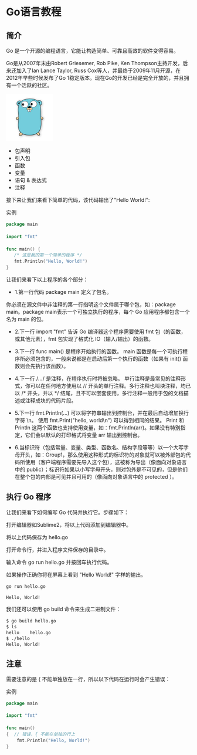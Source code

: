 # Go语言教程

## 简介



Go 是一个开源的编程语言，它能让构造简单、可靠且高效的软件变得容易。

Go是从2007年末由Robert Griesemer, Rob Pike, Ken Thompson主持开发，后来还加入了Ian Lance Taylor, Russ Cox等人，并最终于2009年11月开源，在2012年早些时候发布了Go 1稳定版本。现在Go的开发已经是完全开放的，并且拥有一个活跃的社区。


![img](static/img/go.png)

* 包声明
* 引入包
* 函数
* 变量
* 语句 & 表达式
* 注释

接下来让我们来看下简单的代码，该代码输出了"Hello World!":

实例

```go
package main

import "fmt"

func main() {
   /* 这是我的第一个简单的程序 */
   fmt.Println("Hello, World!")
}
```

让我们来看下以上程序的各个部分：

* 1.第一行代码 package main 定义了包名。

你必须在源文件中非注释的第一行指明这个文件属于哪个包，如：package main。package main表示一个可独立执行的程序，每个 Go 应用程序都包含一个名为 main 的包。

* 2.下一行 import "fmt" 告诉 Go 编译器这个程序需要使用 fmt 包（的函数，或其他元素），fmt 包实现了格式化 IO（输入/输出）的函数。

* 3.下一行 func main() 是程序开始执行的函数。
main 函数是每一个可执行程序所必须包含的，一般来说都是在启动后第一个执行的函数（如果有 init() 函数则会先执行该函数）。

* 4.下一行 /*...*/ 是注释，在程序执行时将被忽略。
单行注释是最常见的注释形式，你可以在任何地方使用以 // 开头的单行注释。多行注释也叫块注释，均已以 /* 开头，并以 */ 结尾，且不可以嵌套使用，多行注释一般用于包的文档描述或注释成块的代码片段。

* 5.下一行 fmt.Println(...) 可以将字符串输出到控制台，并在最后自动增加换行字符 \n。
使用 fmt.Print("hello, world\n") 可以得到相同的结果。
Print 和 Println 这两个函数也支持使用变量，如：fmt.Println(arr)。如果没有特别指定，它们会以默认的打印格式将变量 arr 输出到控制台。

* 6.当标识符（包括常量、变量、类型、函数名、结构字段等等）以一个大写字母开头，如：Group1，那么使用这种形式的标识符的对象就可以被外部包的代码所使用（客户端程序需要先导入这个包），这被称为导出（像面向对象语言中的 public）；标识符如果以小写字母开头，则对包外是不可见的，但是他们在整个包的内部是可见并且可用的（像面向对象语言中的 protected ）。

## 执行 Go 程序
让我们来看下如何编写 Go 代码并执行它。步骤如下：

打开编辑器如Sublime2，将以上代码添加到编辑器中。

将以上代码保存为 hello.go

打开命令行，并进入程序文件保存的目录中。

输入命令 go run hello.go 并按回车执行代码。

如果操作正确你将在屏幕上看到 "Hello World!" 字样的输出。

```shell
go run hello.go
```

```shell
Hello, World!
```

我们还可以使用 go build 命令来生成二进制文件：
```shell
$ go build hello.go 
$ ls
hello    hello.go
$ ./hello 
Hello, World!
```


注意
---

需要注意的是 { 不能单独放在一行，所以以下代码在运行时会产生错误：

实例
```go
package main

import "fmt"

func main()  
{  // 错误，{ 不能在单独的行上
    fmt.Println("Hello, World!")
}
```